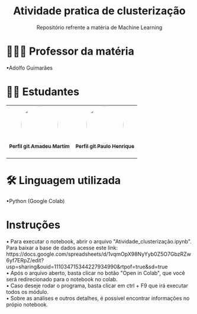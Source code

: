 <h1 align="center">Atividade pratica de clusterização </h1>
<p align="center"> Repositório refrente a matéria de Machine Learning</p>
<h1>👨🏽‍🏫 Professor da matéria</h1>
<p>  •Adolfo Guimarães</p>
<h1>👨‍💻 Estudantes</h1>
<p>
  <table>
  <tr>
    <td align="center"><a href="https://github.com/amadeu100401"><img style="border-radius: 50%;" src="https://avatars.githubusercontent.com/u/54649985?v=4" width="100px;" alt=""/><br /><sub><b>Perfil git Amadeu Martim</b></sub></a><br /><a href="https://rocketseat.com.br/" title="Rocketseat"></a><br/></td> <td align="center"><a href="https://github.com/PauloMBittencourt"><img style="border-radius: 50%;" src="https://avatars.githubusercontent.com/u/54875444?v=4" width="100px;" alt=""/><br /><sub><b>Perfil git Paulo Henrique</b></sub></a><br /><a href="https://rocketseat.com.br/" title="Rocketseat"></a><br/></td>
  </tr>
</table>
</p>
<h1> 🛠 Linguagem utilizada</h1>
<p>
  •Python (Google Colab)
</p>
<p>
  <h1>Instruções</h1>
  • Para executar o notebook, abrir o arquivo "Atividade_clusterização.ipynb".
  </br> Para baixar a base de dados acesse este link: <a>https://docs.google.com/spreadsheets/d/1vqmOpX98NyYyb0Z5O7GbzRZw6yf7ERpZ/edit?usp=sharing&ouid=111034715344227934990&rtpof=true&sd=true</a>
  </br>• Após o arquivo aberto, basta clicar no botão "Open in Colab", que você será redirecionado para o notebook no colab. 
  </br>• Caso deseje rodar o programa, basta clicar em ctrl + F9 que irá executar todos os módulo. 
  </br>• Sobre as análises e outros detalhes, é possível encontrar informações no própio notebook. 
</p>
